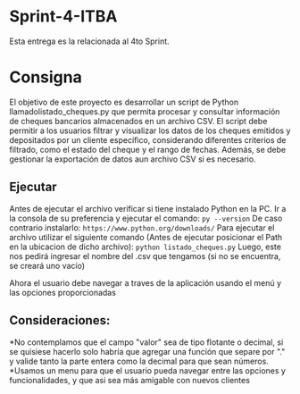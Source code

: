 # Sprint-4-ITBA
Esta entrega es la relacionada al 4to Sprint.

# Consigna
El objetivo de este proyecto es desarrollar un script de Python llamadolistado_cheques.py que permita procesar y consultar información de cheques bancarios almacenados en un archivo CSV.
El script debe permitir a los usuarios filtrar y visualizar los datos de los cheques emitidos y depositados por un cliente específico, considerando diferentes criterios de filtrado, como el estado del cheque y el rango de fechas.
Además, se debe gestionar la exportación de datos aun archivo CSV si es necesario.

## Ejecutar
Antes de ejecutar el archivo verificar si tiene instalado Python en la PC.
Ir a la consola de su preferencia y ejecutar el comando:
```py --version```
De caso contrario instalarlo:
``` https://www.python.org/downloads/ ```
Para ejecutar el archivo utilizar el siguiente comando (Antes de ejecutar posicionar el Path en la ubicacion de dicho archivo):
```python listado_cheques.py```
Luego, este nos pedirá ingresar el nombre del .csv que tengamos (si no se encuentra, se creará uno vacío)

Ahora el usuario debe navegar a traves de la aplicación usando el menú y las opciones proporcionadas

## Consideraciones:
*No contemplamos que el campo "valor" sea de tipo flotante o decimal, si se quisiese hacerlo solo habría que agregar una función que separe por "." y valide tanto la parte entera como la decimal para que sean números.
*Usamos un menu para que el usuario pueda navegar entre las opciones y funcionalidades, y que asi sea más amigable con nuevos clientes
